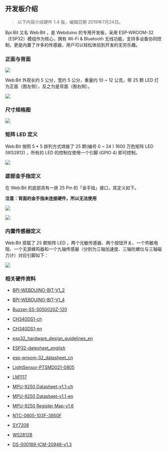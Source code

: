 
## 开发板介绍

> 以下内容介绍硬件 1.4 版，编辑日期 2019年7月24日。

Bpi:Bit 又名 Web:Bit ，是 Webduino 的专用开发板，采用 ESP-WROOM-32 （ESP32）模组作为核心，拥有 Wi-Fi & Bluetooth 无线功能，支持多设备协同控制，更是内置了许多的传感器，用户可以轻松体验到开发的无穷乐趣。

### 正面与背面

![](../assets/getting_started/hardware/upload_9ca0f2e8545e2835e9b0a8b5ae0c1330.png)

Web:Bit 外观长约 5 公分，宽约 5 公分，重量约 10 ~ 12 公克，带 25 颗 LED 灯为正面（图左侧），反之为是背面（图右侧）。

![](../assets/getting_started/hardware/upload_51dd835e8e65108c6f4edee97babc922.png)

### 尺寸规格图

![](../assets/getting_started/hardware/upload_f43892b83561e0fbb5be54cd4b288b08.png)

### 矩阵 LED 定义

Web:Bit 按照 5 * 5 排列方式焊接了 25 颗(编号 0 ~ 24 ) 1600 万色矩阵 LED (WS2812) ，所有的 LED 的控制仅使用一个引脚 (GPIO 4) 即可控制。

![](../assets/getting_started/hardware/upload_7fe376a15b4393441c58b84f052f8bb4.png)

### 底部金手指定义

在 Web:Bit 的底部具有一排 25 Pin 的「金手指」接口，其定义如下。

**注意：背面的金手指未连接硬件，所以无法使用**

![](../assets/getting_started/hardware/upload_4545d093f0c3899da1495995597ec383.png)

![](../assets/getting_started/hardware/upload_ca07897451dd2440025709b70978f2f4.png)

### 内置传感器定义

Web:Bit 搭载了 25 颗矩阵 LED ，两个光敏传感器、两个按钮开关、一个热敏电阻、一个无源蜂鸣器和一个九轴传感器（分别为三轴加速度、三轴陀螺仪与三轴磁力计）对应引脚如下：

![](../assets/getting_started/hardware/table.png)

### 相关硬件资料

- [BPI-WEBDUINO-BIT-V1_2](https://github.com/BPI-STEAM/BPI-BIT-Hardware/tree/master/docs/BPI-WEBDUINO-BIT-V1_2.pdf)

- [BPI-WEBDUINO-BIT-V1_4](https://github.com/BPI-STEAM/BPI-BIT-Hardware/tree/master/docs/BPI-WEBDUINO-BIT-V1_4.pdf)

- [Buzzer-SS-S050020Z-120](https://github.com/BPI-STEAM/BPI-BIT-Hardware/tree/master/docs/Buzzer-SS-S050020Z-120.pdf)

- [CH340DS1-ch](https://github.com/BPI-STEAM/BPI-BIT-Hardware/tree/master/docs/CH340DS1-ch.pdf)

- [CH340DS1-en](https://github.com/BPI-STEAM/BPI-BIT-Hardware/tree/master/docs/CH340DS1-en.pdf)

- [esp32_hardware_design_guidelines_en](https://github.com/BPI-STEAM/BPI-BIT-Hardware/tree/master/docs/esp32_hardware_design_guidelines_en.pdf)

- [ESP32-datesheet_english](https://github.com/BPI-STEAM/BPI-BIT-Hardware/tree/master/docs/ESP32-datesheet_english.pdf)

- [esp-wroom-32_datasheet_cn](https://github.com/BPI-STEAM/BPI-BIT-Hardware/tree/master/docs/esp-wroom-32_datasheet_cn.pdf)

- [LightSensor-PTSMD021-0805](https://github.com/BPI-STEAM/BPI-BIT-Hardware/tree/master/docs/LightSensor-PTSMD021-0805.pdf)

- [LM1117](https://github.com/BPI-STEAM/BPI-BIT-Hardware/tree/master/docs/LM1117.pdf)

- [MPU-9250 Datasheet-v1.1-ch](https://github.com/BPI-STEAM/BPI-BIT-Hardware/tree/master/docs/MPU-9250%20Datasheet-v1.1-ch.pdf)

- [MPU-9250 Datasheet-v1.1-en](https://github.com/BPI-STEAM/BPI-BIT-Hardware/tree/master/docs/MPU-9250%20Datasheet-v1.1-en.pdf)

- [MPU-9250 Register Map-v1.6](https://github.com/BPI-STEAM/BPI-BIT-Hardware/tree/master/docs/MPU-9250%20Register%20Map-v1.6.pdf)

- [NTC-0805-103F-3950F](https://github.com/BPI-STEAM/BPI-BIT-Hardware/tree/master/docs/NTC-0805-103F-3950F.pdf)

- [SY7208](https://github.com/BPI-STEAM/BPI-BIT-Hardware/tree/master/docs/SY7208.pdf)

- [WS2812B](https://github.com/BPI-STEAM/BPI-BIT-Hardware/tree/master/docs/WS2812B.pdf)

- [DS-000189-ICM-20948-v1.3](https://github.com/BPI-STEAM/BPI-BIT-Hardware/tree/master/docs/DS-000189-ICM-20948-v1.3.pdf)

